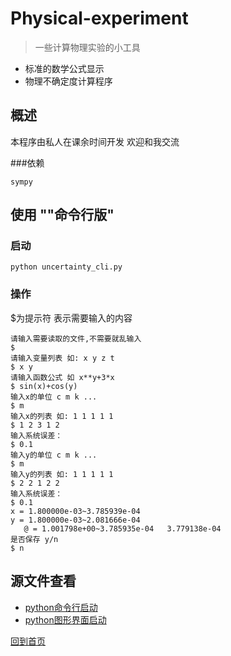 # Physical-experiment
>一些计算物理实验的小工具
- 标准的数学公式显示
- 物理不确定度计算程序


## 概述
本程序由私人在课余时间开发 欢迎和我交流

###依赖
```
sympy
```

## 使用 ""命令行版"
### 启动
```shell
python uncertainty_cli.py
```
### 操作
$为提示符 表示需要输入的内容
```shell
请输入需要读取的文件,不需要就乱输入
$
请输入变量列表 如: x y z t
$ x y
请输入函数公式 如 x**y+3*x
$ sin(x)+cos(y)
输入x的单位 c m k ...
$ m
输入x的列表 如: 1 1 1 1 1
$ 1 2 3 1 2
输入系统误差：
$ 0.1
输入y的单位 c m k ...
$ m
输入y的列表 如: 1 1 1 1 1
$ 2 2 1 2 2
输入系统误差：
$ 0.1
x = 1.800000e-03~3.785939e-04
y = 1.800000e-03~2.081666e-04
   @ = 1.001798e+00~3.785935e-04   3.779138e-04
是否保存 y/n
$ n
```

## 源文件查看
- [python命令行启动](./uncertainty_cli.py)
- [python图形界面启动](./uncertainty_gui.py)

[回到首页](#readme)
